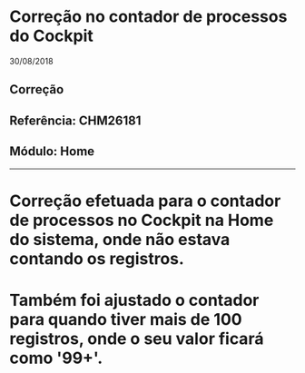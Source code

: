 # Correção no contador de processos do Cockpit
30/08/2018
## Correção
## Referência: CHM26181
## Módulo: Home
***

# Correção efetuada para o contador de processos no Cockpit na Home do sistema, onde não estava contando os registros. 

# Também foi ajustado o contador para quando tiver mais de 100 registros, onde o seu valor ficará como '99+'.